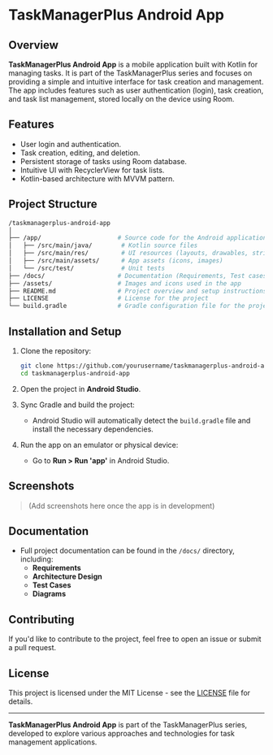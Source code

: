 
# TaskManagerPlus Android App

## Overview
**TaskManagerPlus Android App** is a mobile application built with Kotlin for managing tasks. It is part of the TaskManagerPlus series and focuses on providing a simple and intuitive interface for task creation and management. The app includes features such as user authentication (login), task creation, and task list management, stored locally on the device using Room.

## Features
- User login and authentication.
- Task creation, editing, and deletion.
- Persistent storage of tasks using Room database.
- Intuitive UI with RecyclerView for task lists.
- Kotlin-based architecture with MVVM pattern.

## Project Structure
```bash
/taskmanagerplus-android-app
│
├── /app/                     # Source code for the Android application
│   ├── /src/main/java/        # Kotlin source files
│   ├── /src/main/res/         # UI resources (layouts, drawables, strings)
│   ├── /src/main/assets/      # App assets (icons, images)
│   └── /src/test/             # Unit tests
├── /docs/                    # Documentation (Requirements, Test cases, etc.)
├── /assets/                  # Images and icons used in the app
├── README.md                 # Project overview and setup instructions
├── LICENSE                   # License for the project
└── build.gradle              # Gradle configuration file for the project
```

## Installation and Setup
1. Clone the repository:
    ```bash
    git clone https://github.com/yourusername/taskmanagerplus-android-app.git
    cd taskmanagerplus-android-app
    ```

2. Open the project in **Android Studio**.

3. Sync Gradle and build the project:
    - Android Studio will automatically detect the `build.gradle` file and install the necessary dependencies.

4. Run the app on an emulator or physical device:
    - Go to **Run > Run 'app'** in Android Studio.

## Screenshots
> (Add screenshots here once the app is in development)

## Documentation
- Full project documentation can be found in the `/docs/` directory, including:
  - **Requirements**
  - **Architecture Design**
  - **Test Cases**
  - **Diagrams**

## Contributing
If you'd like to contribute to the project, feel free to open an issue or submit a pull request.

## License
This project is licensed under the MIT License - see the [LICENSE](LICENSE) file for details.

---

**TaskManagerPlus Android App** is part of the TaskManagerPlus series, developed to explore various approaches and technologies for task management applications.
```